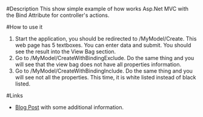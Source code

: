 #Description
This show simple example of how works Asp.Net MVC with the Bind Attribute for controller's actions.

#How to use it
1. Start the application, you should be redirected to /MyModel/Create. This web page has 5 textboxes. You can enter data and submit. You should see the result into the View Bag section.
2. Go to /MyModel/CreateWithBindingExclude. Do the same thing and you will see that the view bag does not have all properties information.
3. Go to /MyModel/CreateWithBindingInclude. Do the same thing and you will see not all the properties. This time, it is white listed instead of black listed.

#Links
* [Blog Post](http://patrickdesjardins.com/blog) with some additional information.

